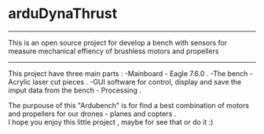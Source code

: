 # arduDynaThrust
**********************************************************************************************************************************
This is an open source project for develop a bench with sensors for measure mechanical effiency of brushless motors and propellers
**********************************************************************************************************************************
This project have three main parts :
-Mainboard - Eagle 7.6.0 . 
-The bench - Acrylic laser cut pieces .
-GUI software for control, display and save the imput data from the bench - Processing .

The purpouse of this "Ardubench" is for find a best combination of motors and propellers for our drones - planes and copters .  
I hope you enjoy this little project , maybe for see that or do it :) 
